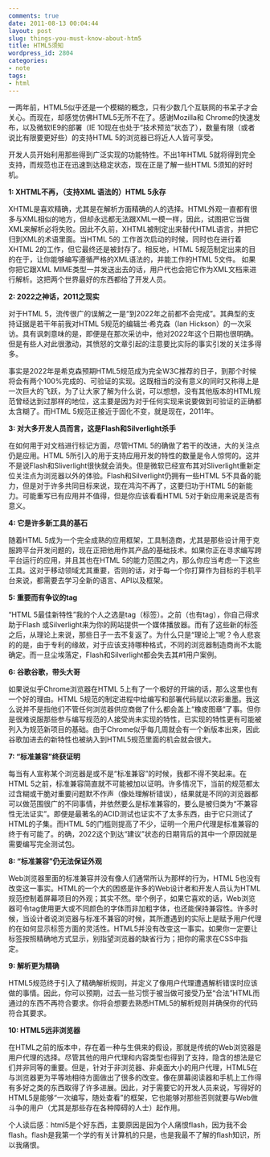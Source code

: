 ```yaml
---
comments: true
date: 2011-08-13 00:04:44
layout: post
slug: things-you-must-know-about-htm5
title: HTML5须知
wordpress_id: 2804
categories:
- note
tags:
- html
---
```


一两年前，HTML5似乎还是一个模糊的概念，只有少数几个互联网的书呆子才会关心。而现在，却感觉仿佛HTML5无所不在了。感谢Mozilla和 Chrome的快速发布，以及微软IE9的部署（IE 10现在也处于“技术预览”状态了），数量有限（或者说比有限要更好些）的支持HTML 5的浏览器已将近人人皆可享受。

开发人员开始利用那些得到广泛实现的功能特性。不出1年HTML 5就将得到完全支持，而规范也正在迅速到达稳定状态，现在正是了解一些HTML 5须知的好时机。

**1: XHTML不再，（支持XML 语法的）HTML 5永存**

XHTML是喜欢精确，尤其是在解析方面精确的人的选择。HTML外观一直都有很多与XML相似的地方，但却永远都无法跟XML一模一样，因此，试图把它当做XML来解析必将失败。因此不久前，XHTML被制定出来替代HTML语言，并把它归到XML的术语里面。当HTML 5的 工作首次启动的时候，同时也在进行着XHTML 2的工作，但它最终还是被封存了。相反地，HTML 5规范制定出来的目的在于，让你能够编写遵循严格的XML语法的，并能工作的HTML 5文件。 如果你把它跟XML MIME类型一并发送出去的话，用户代也会把它作为XML文档来进行解析。这把两个世界最好的东西都给了开发人员。
  


**2: 2022之神话，2011之现实**

对于HTML 5，流传很广的误解之一是“到2022年之前都不会完成”。其典型的支持证据是若干年前我对HTML 5规范的编辑兰·希克森（Ian Hickson）的一次采访。具有讽刺意味的是，即便是在那次采访中，他对2022年这个日期也很明确。但是有些人对此很激动，其愤怒的文章引起的注意要比实际的事实引发的关注多得多。

事实是2022年是希克森预期HTML5规范成为完全W3C推荐的日子，到那个时候将会有两个100%完成的、可验证的实现。这既相当的没有意义的同时又称得上是一次巨大的飞跃，为了让大家了解为什么说，可以想想，没有其他版本的HTML规范曾经达到过那样的地位，这主要是因为对于任何实现来说要做到可验证的正确都太含糊了。而HTML 5规范正接近于固化不变，就是现在，2011年。  

**3: 对大多开发人员而言，这是Flash和Silverlight杀手**

在如何用于对文档进行标记方面，尽管HTML 5的确做了若干的改进，大的关注点仍是应用。HTML 5所引入的用于支持应用开发的特性的数量是令人惊愕的。这并不是说Flash和Sliverlight很快就会消失。但是微软已经宣布其对Sliverlight重新定位关注点为浏览器以外的体验。Flash和Silverlight仍拥有一些HTML 5不具备的能力，但是对于许多共同目标来说，现在鸿沟不再了，这要归功于HTML 5的新能力。可能重写已有应用并不值得，但是你应该看看HTML 5对于新应用来说是否有意义。  

**4: 它是许多新工具的基石**

随着HTML 5成为一个完全成熟的应用框架，工具制造商，尤其是那些设计用于克服跨平台开发问题的，现在正把他用作其产品的基础技术。如果你正在寻求编写跨平台运行的应用，并且其也在HTML 5的能力范围之内，那么你应当考虑一下这些工具。这对于移动领域尤其重要，否则的话，对于每一个你打算作为目标的手机平台来说，都需要去学习全新的语言、API以及框架。 

**5: 重要而有争议的tag**

“HTML 5最佳新特性”我的个人之选是tag（标签）。之前（也有tag），你自己得求助于Flash 或Silverlight来为你的网站提供一个媒体播放器。而有了这些新的标签之后，从理论上来说，那些日子一去不复返了。为什么只是“理论上”呢？令人悲哀的的是，由于专利的缘故，对于应该支持哪种格式，不同的浏览器制造商尚不太能确定。而一旦尘埃落定，Flash和Silverlight都会失去其#1用户案例。 

**6: 谷歌谷歌，带头大哥**

如果说似乎Chrome浏览器在HTML 5上有了一个极好的开端的话，那么这里也有一个好的理由。HTML 5规范的制定进程中给编写和部署代码赋以浓彩重墨。我这么说并不是指他们不管任何浏览器供应商做了什么都会盖上“橡皮图章”了事。但你是很难说服那些参与编写规范的人接受尚未实现的特性，已实现的特性更有可能被列入为规范新项目的基础。由于Chrome似乎每几周就会有一个新版本出来，因此谷歌加进去的新特性也被纳入到HTML5规范里面的机会就会很大。 

**7: “标准兼容”终获证明**

每当有人宣称某个浏览器是或不是“标准兼容”的时候，我都不得不笑起来。在HTML 5之前，标准兼容简直就不可能被加以证明。许多情况下，当前的规范都太过含糊或干脆对重要问题默不作声（像处理解析错误），结果就是不同的浏览器都可以做范围很广的不同事情，并依然要么是标准兼容的，要么是被归类为“不兼容性无法证实”。即便是最著名的ACID测试也证实不了太多东西，由于它只测试了HTML的子集。而HTML 5的门槛则提高了不少，证明一个用户代理是标准兼容的终于有可能了。的确，2022这个到达“建议”状态的日期背后的其中一个原因就是需要编写完全测试包。 

**8: “标准兼容”仍无法保证外观**

Web浏览器里面的标准兼容并没有像人们通常所认为那样的行为，HTML 5也没有改变这一事实。HTML的一个大的困惑是许多的Web设计者和开发人员认为HTML规范控制着屏幕项目的外观；其实不然。举个例子，如果它喜欢的话，Web浏览器可令tag使用更大或不同颜色的字体而非加粗字体，也还能保持兼容性。许多时候，当设计者说浏览器与标准不兼容的时候，其所遭遇到的实际上是赋予用户代理的在如何显示标签方面的灵活性。HTML5并没有改变这一事实。如果你一定要让标签按照精确地方式显示，别指望浏览器的缺省行为；把你的需求在CSS中指定。 

**9: 解析更为精确**

HTML5规范终于引入了精确解析规则，并定义了像用户代理遭遇解析错误时应该做的事情。因此，你可以预期，过去一些习惯于被当做可接受乃至“合法”HTML而通过的东西不再符合要求。你将会想要去熟悉HTML5的解析规则并确保你的代码符合其要求。 

**10: HTML5远非浏览器**

在HTML之前的版本中，存在着一种与生俱来的假设，那就是传统的Web浏览器是用户代理的选择。尽管其他的用户代理和内容类型也得到了支持，隐含的想法是它们并非同等的重要。但是，针对于非浏览器、非桌面大小的用户代理，HTML5在与浏览器更为平等地相待方面做出了很多的改变。像在屏幕阅读器和手机上工作得有多好之类的东西取得了许多进展。因此，对于需要它的开发人员来说，写得好的HTML5是能够“一次编写，随处查看”的框架，它也能够对那些否则就要与Web做斗争的用户（尤其是那些存在各种障碍的人士）起作用。

个人读后感：html5是个好东西，主要原因是因为个人痛恨flash，因为我不会flash。flash是我第一个学的有关计算机的只是，也是我最不了解的flash知识，所以我痛恨。
